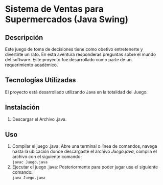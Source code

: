 <!DOCTYPE html>
<html lang="es">
<head>
<meta charset="UTF-8">
<meta name="viewport" content="width=device-width, initial-scale=1.0">
</head>

<body>

<h1>Sistema de Ventas para Supermercados (Java Swing)</h1>

<section>
    <h2>Descripción</h2>
    <p>Este juego de toma de decisiones tiene como obetivo entretenerte y divertirte 
      un rato. En esta aventura responderas preguntas sobre el mundo del software. 
      Este proyecto fue desarrollado como parte de un requerimiento académico.</p>
</section>

<section>
    <h2>Tecnologías Utilizadas</h2>
    <p>El proyecto está desarrollado utilizando Java en la totalidad del Juego.</p>
</section>

<section>
    <h2>Instalación</h2>
    <ol>
        <li>Descargar el Archivo .java.</li>
    </ol>
</section>

<section>
    <h2>Uso</h2>
    <ol>
        <li>Compilar el juego .java: Abre una terminal o línea de comandos, navega hasta la ubicación donde descargaste el archivo <em>Juego.java</em>, compila el archivo con el siguiente comando:<br><code>javac Juego.java</code></li>
        <li>Ejecutar el juego .java: Posteriormente para poder jugar usa el siguiente comando:<br><code>java Juego.java</code></li>
    </ol>
</section>

</body>
</html>
